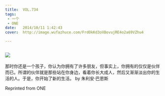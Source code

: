 ```yaml
---
title:	VOL.734
tags:
 - 一个
 - ONE
date:	2014/10/11 1:42:43
cover:	http://image.wufazhuce.com/FrdOkKd3oVBovujRE4o2a69VZhu4

---
```

![](http://image.wufazhuce.com/FrdOkKd3oVBovujRE4o2a69VZhu4)
---

那时你还是一个孩子，你认为你拥有了许多朋友，但事实上，你拥有的仅仅是伙伴而已。所谓的伙伴就是那些站在你身边，看着你长大成人，然后又渐渐淡出你的生活的人。于是，你开始了新的生活。 by 朱利安·巴恩斯
 
Reprinted from ONE
